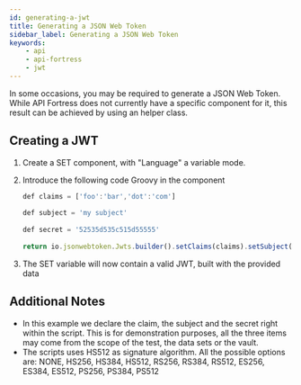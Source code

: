 ```yaml
---
id: generating-a-jwt
title: Generating a JSON Web Token
sidebar_label: Generating a JSON Web Token
keywords:
    - api
    - api-fortress
    - jwt
---
```


In some occasions, you may be required to generate a JSON Web Token. While API Fortress does not currently have a specific component for it, this result can be achieved by using an helper class.

## Creating a JWT

1. Create a SET component, with "Language" a variable mode.
2. Introduce the following code Groovy in the component
   
   ```js
   def claims = ['foo':'bar','dot':'com']
    
   def subject = 'my subject'
    
   def secret = '52535d535c515d55555'
    
   return io.jsonwebtoken.Jwts.builder().setClaims(claims).setSubject(subject).signWith(io.jsonwebtoken.SignatureAlgorithm.HS512,secret).compact()
   ```
   
3. The SET variable will now contain a valid JWT, built with the provided data

## Additional Notes

- In this example we declare the claim, the subject and the secret right within the script. This is for demonstration purposes, all the three items may come from the scope of the test, the data sets or the vault.
- The scripts uses HS512 as signature algorithm. All the possible options are: NONE, HS256, HS384, HS512, RS256, RS384, RS512, ES256, ES384, ES512, PS256, PS384, PS512
